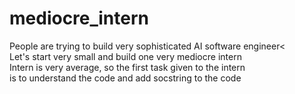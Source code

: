 # mediocre_intern
People are trying to build very sophisticated AI software engineer<<br>
Let's start very small and build one very mediocre intern <br>
Intern is very average, so the first task given to the intern <br>
is to understand the code and add socstring to the code <br>